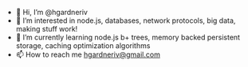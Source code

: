 - 👋 Hi, I’m @hgardneriv
- 👀 I’m interested in node.js, databases, network protocols, big data, making stuff work!
- 🌱 I’m currently learning node.js b+ trees, memory backed persistent storage, caching optimization algorithms
- 📫 How to reach me hgardneriv@gmail.com

<!---
hgardneriv/hgardneriv is a ✨ special ✨ repository because its `README.md` (this file) appears on your GitHub profile.
You can click the Preview link to take a look at your changes.
--->
